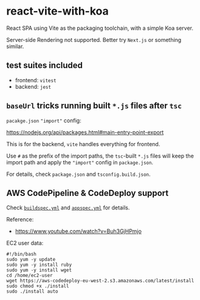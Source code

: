 # react-vite-with-koa

React SPA using Vite as the packaging toolchain, with a simple Koa server.

Server-side Rendering not supported. Better try `Next.js` or something similar.

## test suites included

- frontend: `vitest`
- backend: `jest`


## `baseUrl` tricks running built `*.js` files after `tsc`

`pacakge.json` `"import"` config:

https://nodejs.org/api/packages.html#main-entry-point-export

This is for the backend, `vite` handles everything for frontend.

Use `#` as the prefix of the import paths,
the `tsc`-built `*.js` files will keep the import path and apply the `"import"` config in `package.json`.

For details, check `package.json` and `tsconfig.build.json`.

## AWS CodePipeline & CodeDeploy support

Check [`buildspec.yml`](./buildspec.yml) and [`appspec.yml`](./appspec.yml) for details.

Reference:

- https://www.youtube.com/watch?v=Buh3GjHPmjo

EC2 user data:

```
#!/bin/bash
sudo yum -y update
sudo yum -y install ruby
sudo yum -y install wget
cd /home/ec2-user
wget https://aws-codedeploy-eu-west-2.s3.amazonaws.com/latest/install
sudo chmod +x ./install
sudo ./install auto
```

